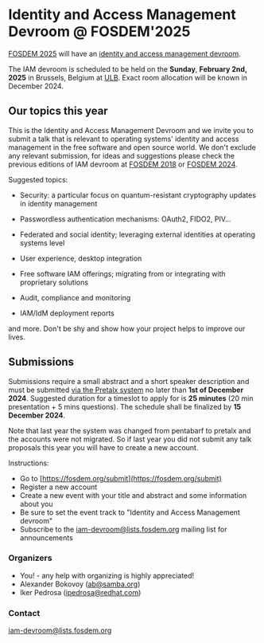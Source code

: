 # Identity and Access Management Devroom @ FOSDEM'2025

[FOSDEM 2025](https://fosdem.org/2025/) will have an [identity and access management
devroom](https://fosdem.org/2025/schedule/track/iam/).

The IAM devroom is scheduled to be held on the **Sunday**,
**February 2nd, 2025** in Brussels, Belgium at [ULB](http://www.ulb.ac.be/).
Exact room allocation will be known in December 2024.

## Our topics this year

This is the Identity and Access Management Devroom and we invite you to submit
a talk that is relevant to operating systems' identity and access management in
the free software and open source world.  We don't exclude any relevant
submission, for ideas and suggestions please check the previous editions of IAM
devroom at [FOSDEM 2018](https://archive.fosdem.org/2018/schedule/track/identity_and_access_management/)
or [FOSDEM 2024](https://archive.fosdem.org/2024/schedule/track/identity-and-access-management/).

Suggested topics:

- Security: a particular focus on quantum-resistant cryptography updates in
  identity management

- Passwordless authentication mechanisms: OAuth2, FIDO2, PIV...

- Federated and social identity; leveraging external identities at operating
  systems level

- User experience, desktop integration

- Free software IAM offerings; migrating from or integrating with proprietary
  solutions

- Audit, compliance and monitoring

- IAM/IdM deployment reports

and more. Don't be shy and show how your project helps to improve our lives.

## Submissions

Submissions require a small abstract and a short speaker description and must
be submitted [via the Pretalx system](https://fosdem.org/submit) no later than
**1st of December 2024**. Suggested duration for a timeslot to apply for is
**25 minutes** (20 min presentation + 5 mins questions). The schedule shall be
finalized by **15 December 2024**.

Note that last year the system was changed from pentabarf to pretalx and the
accounts were not migrated. So if last year you did not submit any talk
proposals this year you will have to create a new account.

Instructions:

  * Go to [https://fosdem.org/submit](https://fosdem.org/submit)
  * Register a new account
  * Create a new event with your title and abstract and some information about you
  * Be sure to set the event track to "Identity and Access Management devroom"
  * Subscribe to the [iam-devroom@lists.fosdem.org](https://lists.fosdem.org/listinfo/iam-devroom)
    mailing list for announcements

### Organizers

  * You! - any help with organizing is highly appreciated!
  * Alexander Bokovoy (ab@samba.org)
  * Iker Pedrosa (ipedrosa@redhat.com)

### Contact

[iam-devroom@lists.fosdem.org](https://lists.fosdem.org/listinfo/iam-devroom)
